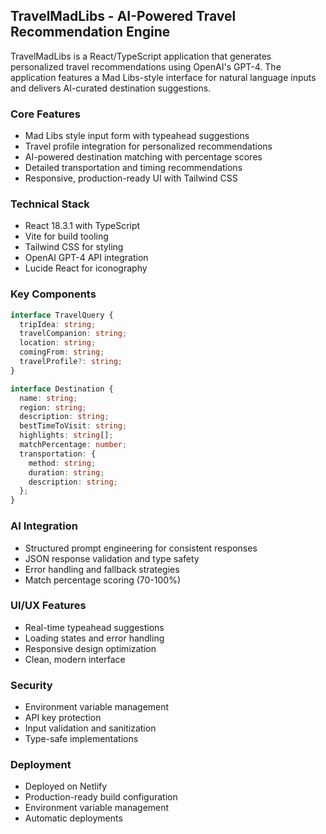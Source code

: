## TravelMadLibs - AI-Powered Travel Recommendation Engine

TravelMadLibs is a React/TypeScript application that generates personalized travel recommendations using OpenAI's GPT-4. The application features a Mad Libs-style interface for natural language inputs and delivers AI-curated destination suggestions.

### Core Features
- Mad Libs style input form with typeahead suggestions
- Travel profile integration for personalized recommendations
- AI-powered destination matching with percentage scores
- Detailed transportation and timing recommendations
- Responsive, production-ready UI with Tailwind CSS

### Technical Stack
- React 18.3.1 with TypeScript
- Vite for build tooling
- Tailwind CSS for styling
- OpenAI GPT-4 API integration
- Lucide React for iconography

### Key Components
```typescript
interface TravelQuery {
  tripIdea: string;
  travelCompanion: string;
  location: string;
  comingFrom: string;
  travelProfile?: string;
}

interface Destination {
  name: string;
  region: string;
  description: string;
  bestTimeToVisit: string;
  highlights: string[];
  matchPercentage: number;
  transportation: {
    method: string;
    duration: string;
    description: string;
  };
}
```

### AI Integration
- Structured prompt engineering for consistent responses
- JSON response validation and type safety
- Error handling and fallback strategies
- Match percentage scoring (70-100%)

### UI/UX Features
- Real-time typeahead suggestions
- Loading states and error handling
- Responsive design optimization
- Clean, modern interface

### Security
- Environment variable management
- API key protection
- Input validation and sanitization
- Type-safe implementations

### Deployment
- Deployed on Netlify
- Production-ready build configuration
- Environment variable management
- Automatic deployments